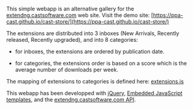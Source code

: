 This simple webapp is an alternative gallery for the [extendng.castsoftware.com](extendng.castsoftware.com) web site. Visit the demo site: [https://ppa-cast.github.io/cast-store/](https://ppa-cast.github.io/cast-store/)

The extensions are distributed into 3 inboxes (New Arrivals, Recently released, Recently upgraded), and into 8 categories:

- for inboxes, the extensions are ordered by publication date.

- for categories, the extensions order is based on a score which is the average number of downloads per week.

The mapping of extensions to categories is defined here: [extensions.js](extensions.js)

This webapp has been developped with [jQuery](https://jquery.com/), [Embedded JavaScript templates](https://www.npmjs.com/package/ejs), and the [extendng.castsoftware.com API](https://extendng.castsoftware.com/api/doc).